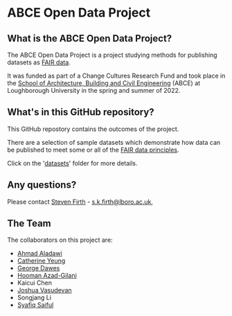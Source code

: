 # ABCE Open Data Project

## What is the ABCE Open Data Project?

The ABCE Open Data Project is a project studying methods for publishing datasets as [FAIR data](https://www.go-fair.org/). 

It was funded as part of a Change Cultures Research Fund and took place in the [School of Architecture, Building and Civil Engineering](https://www.lboro.ac.uk/departments/abce/) (ABCE) at Loughborough University in the spring and summer of 2022.

## What's in this GitHub repository?

This GitHub repostory contains the outcomes of the project. 

There are a selection of sample datasets which demonstrate how data can be published to meet some or all of the [FAIR data principles](https://www.go-fair.org/fair-principles/). 

Click on the '[datasets](https://github.com/building-energy/ABCE_Open_Data_Project/tree/main/datasets)' folder for more details.

## Any questions?

Please contact [Steven Firth](https://www.lboro.ac.uk/departments/abce/staff/steven-firth/) - [s.k.firth@lboro.ac.uk](mailto:s.k.firth@lboro.ac.uk), 

## The Team

The collaborators on this project are:

- [Ahmad Aladawi](https://www.lboro.ac.uk/departments/abce/staff/ahmad-aladawi/)
- [Catherine Yeung](https://www.lboro.ac.uk/departments/abce/staff/hoi-ching-catherine-yeung/)
- [George Dawes](https://www.lboro.ac.uk/departments/abce/staff/george-dawes/)
- [Hooman Azad-Gilani](https://www.lboro.ac.uk/departments/abce/staff/hooman-azad/)
- Kaicui Chen
- [Joshua Vasudevan](https://www.lboro.ac.uk/departments/abce/staff/joshua-vasudevan/)
- Songjang Li
- [Syafiq Saiful](https://www.lboro.ac.uk/departments/abce/staff/syafiq-saiful/)


